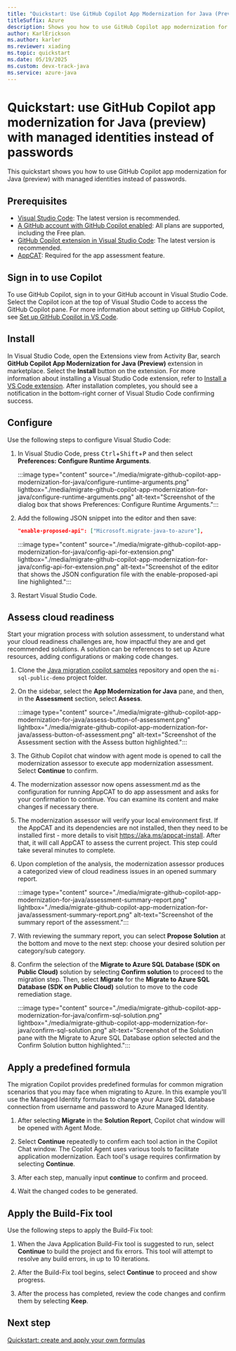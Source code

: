 ```yaml
---
title: "Quickstart: Use GitHub Copilot App Modernization for Java (Preview) with Managed Identities Instead of Passwords"
titleSuffix: Azure
description: Shows you how to use GitHub Copilot app modernization for Java (preview) with managed identities instead of passwords.
author: KarlErickson
ms.author: karler
ms.reviewer: xiading
ms.topic: quickstart
ms.date: 05/19/2025
ms.custom: devx-track-java
ms.service: azure-java
---
```


# Quickstart: use GitHub Copilot app modernization for Java (preview) with managed identities instead of passwords

This quickstart shows you how to use GitHub Copilot app modernization for Java (preview) with managed identities instead of passwords.

## Prerequisites

- [Visual Studio Code](https://code.visualstudio.com/): The latest version is recommended.
- [A GitHub account with GitHub Copilot enabled](https://github.com/features/copilot): All plans are supported, including the Free plan.
- [GitHub Copilot extension in Visual Studio Code](https://code.visualstudio.com/docs/copilot/overview): The latest version is recommended.
- [AppCAT](https://aka.ms/appcat-install): Required for the app assessment feature.

## Sign in to use Copilot

To use GitHub Copilot, sign in to your GitHub account in Visual Studio Code. Select the Copilot icon at the top of Visual Studio Code to access the GitHub Copilot pane. For more information about setting up GitHub Copilot, see [Set up GitHub Copilot in VS Code](https://code.visualstudio.com/docs/copilot/setup).

## Install

In Visual Studio Code, open the Extensions view from Activity Bar, search **GitHub Copilot App Modernization for Java (Preview)** extension in marketplace. Select the **Install** button on the extension. For more information about installing a Visual Studio Code extension, refer to [Install a VS Code extension](https://code.visualstudio.com/docs/getstarted/extensions#_install-a-vs-code-extension). After installation completes, you should see a notification in the bottom-right corner of Visual Studio Code confirming success.

## Configure

Use the following steps to configure Visual Studio Code:

1. In Visual Studio Code, press <kbd>Ctrl</kbd>+<kbd>Shift</kbd>+<kbd>P</kbd> and then select **Preferences: Configure Runtime Arguments**.

   :::image type="content" source="./media/migrate-github-copilot-app-modernization-for-java/configure-runtime-arguments.png" lightbox="./media/migrate-github-copilot-app-modernization-for-java/configure-runtime-arguments.png" alt-text="Screenshot of the dialog box that shows Preferences: Configure Runtime Arguments.":::

1. Add the following JSON snippet into the editor and then save:

   ```json
   "enable-proposed-api": ["Microsoft.migrate-java-to-azure"],
   ```

   :::image type="content" source="./media/migrate-github-copilot-app-modernization-for-java/config-api-for-extension.png" lightbox="./media/migrate-github-copilot-app-modernization-for-java/config-api-for-extension.png" alt-text="Screenshot of the editor that shows the JSON configuration file with the enable-proposed-api line highlighted.":::

1. Restart Visual Studio Code.

## Assess cloud readiness

Start your migration process with solution assessment, to understand what your cloud readiness challenges are, how impactful they are and get recommended solutions. A solution can be references to set up Azure resources, adding configurations or making code changes.

1. Clone the [Java migration copilot samples](https://github.com/Azure-Samples/java-migration-copilot-samples) repository and open the `mi-sql-public-demo` project folder.

1. On the sidebar, select the **App Modernization for Java** pane, and then, in the **Assessment** section, select **Assess**.

   :::image type="content" source="./media/migrate-github-copilot-app-modernization-for-java/assess-button-of-assessment.png" lightbox="./media/migrate-github-copilot-app-modernization-for-java/assess-button-of-assessment.png" alt-text="Screenshot of the Assessment section with the Assess button highlighted.":::

1. The Github Copilot chat window with agent mode is opened to call the modernization assessor to execute app modernization assessment. Select **Continue** to confirm.

1. The modernization assessor now opens assessment.md as the configuration for running AppCAT to do app assessment and asks for your confirmation to continue. You can examine its content and make changes if necessary there.

1. The modernization assessor will verify your local environment first. If the AppCAT and its dependencies are not installed, then they need to be installed first - more details to visit https://aka.ms/appcat-install. After that, it will call AppCAT to assess the current project. This step could take several minutes to complete.

1. Upon completion of the analysis, the modernization assessor produces a categorized view of cloud readiness issues in an opened summary report.

   :::image type="content" source="./media/migrate-github-copilot-app-modernization-for-java/assessment-summary-report.png" lightbox="./media/migrate-github-copilot-app-modernization-for-java/assessment-summary-report.png" alt-text="Screenshot of the summary report of the assessment.":::

1. With reviewing the summary report, you can select **Propose Solution** at the bottom and move to the next step: choose your desired solution per category/sub category.

1. Confirm the selection of the **Migrate to Azure SQL Database (SDK on Public Cloud)** solution by selecting **Confirm solution** to proceed to the migration step. Then, select **Migrate** for the **Migrate to Azure SQL Database (SDK on Public Cloud)** solution to move to the code remediation stage.

   :::image type="content" source="./media/migrate-github-copilot-app-modernization-for-java/confirm-sql-solution.png" lightbox="./media/migrate-github-copilot-app-modernization-for-java/confirm-sql-solution.png" alt-text="Screenshot of the Solution pane with the Migrate to Azure SQL Database option selected and the Confirm Solution button highlighted.":::

## Apply a predefined formula

The migration Copilot provides predefined formulas for common migration scenarios that you may face when migrating to Azure. In this example you'll use the Managed Identity formulas to change your Azure SQL database connection from username and password to Azure Managed Identity.

1. After selecting **Migrate** in the **Solution Report**, Copilot chat window will be opened with Agent Mode.

1. Select **Continue** repeatedly to confirm each tool action in the Copilot Chat window. The Copilot Agent uses various tools to facilitate application modernization. Each tool's usage requires confirmation by selecting **Continue**.

1. After each step, manually input **continue** to confirm and proceed.

1. Wait the changed codes to be generated.

## Apply the Build-Fix tool

Use the following steps to apply the Build-Fix tool:

1. When the Java Application Build-Fix tool is suggested to run, select **Continue** to build the project and fix errors. This tool will attempt to resolve any build errors, in up to 10 iterations.

1. After the Build-Fix tool begins, select **Continue** to proceed and show progress.

1. After the process has completed, review the code changes and confirm them by selecting **Keep**.

## Next step

[Quickstart: create and apply your own formulas](migrate-github-copilot-app-modernization-for-java-quickstart-create-and-apply-your-own-formula.md)
